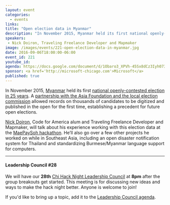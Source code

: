 ```yaml
---
layout: event
categories: 
  - events
links:
title: "Open election data in Myanmar"
description: "In November 2015, Myanmar held its first national openly-contested election in 25 years. A partnership with the Asia Foundation and the local election commission allowed records on thousands of candidates to be digitized and published in the open for the first time. Nick Doiron will talk about his experience working with this election data at the MaePaySoh hackathon."
speakers:
 - Nick Doiron, Traveling Freelance Developer and Mapmaker
image: /images/events/221-open-election-data-in-myanmar.jpg
date: 2016-09-06T18:00:00-06:00
event_id: 221
youtube_id: 
agenda: https://docs.google.com/document/d/1Obaro3_XPVh-45Sx8dCz3Iyh073VBowOeWpAkc4rziM/edit#
sponsor: <a href='http://microsoft-chicago.com'>Microsoft</a>
published: true
---
```


In November 2015, [Myanmar](https://en.wikipedia.org/wiki/Myanmar) held its first [national openly-contested election in 25 years](http://www.bbc.com/news/world-asia-33547036). A [partnership with the Asia Foundation and the local election commission](http://asiafoundation.org/2015/09/11/myanmar-technology-community-launch-maepaysoh-lets-vote-hack-challenge/) allowed records on thousands of candidates to be digitized and published in the open for the first time, establishing a precedent for future open elections.

[Nick Doiron](https://twitter.com/mapmeld), Code for America alum and Traveling Freelance Developer and Mapmaker, will talk about his experience working with this election data at the [MaePaySoh hackathon](http://www.maepaysoh.org/). He’ll also go over a few other projects he worked on while in Southeast Asia, including an open disaster notification system for Thailand and standardizing Burmese/Myanmar language support for computers.

---

#### Leadership Council #28

We will have our **28th** [Chi Hack Night Leadership Council](http://chihacknight.org/leadership-council.html) at **8pm** after the group breakouts get started. This meeting is for discussing new ideas and ways to make the hack night better. Anyone is welcome to join! 

If you'd like to bring up a topic, add it to the [Leadership Council agenda](https://docs.google.com/document/d/1lSTzTPiyAmTALXiG5dGsH-c1Qmu4D4juuNASMspeAD8/edit#).